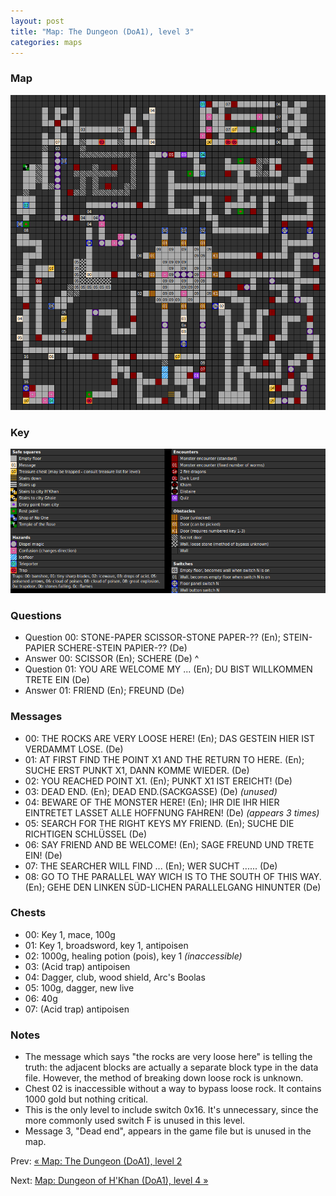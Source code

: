 ```yaml
---
layout: post
title: "Map: The Dungeon (DoA1), level 3"
categories: maps
---
```


### Map

![Dungeons of Avalon, dungeon level 3 map](../images/doa1-d3.png "Dungeon level 3 map")

### Key

![Dungeons of Avalon, map key](../images/doa1-key.png "Map key")

### Questions

* Question 00: STONE-PAPER SCISSOR-STONE PAPER-?? (En);
      STEIN-PAPIER SCHERE-STEIN PAPIER-?? (De)
* Answer 00: SCISSOR (En);
      SCHERE (De)
^
* Question 01: YOU ARE WELCOME MY ... (En);
      DU BIST WILLKOMMEN TRETE EIN (De)
* Answer 01: FRIEND (En);
      FREUND (De)

### Messages

* 00: THE ROCKS ARE VERY LOOSE HERE! (En);
      DAS GESTEIN HIER IST VERDAMMT LOSE. (De)
* 01: AT FIRST FIND THE POINT X1 AND THE RETURN TO HERE. (En);
      SUCHE ERST PUNKT X1, DANN KOMME WIEDER. (De)
* 02: YOU REACHED POINT X1. (En);
      PUNKT X1 IST EREICHT! (De)
* 03: DEAD END. (En);
      DEAD END.(SACKGASSE) (De) _(unused)_
* 04: BEWARE OF THE MONSTER HERE! (En);
      IHR DIE IHR HIER EINTRETET LASSET ALLE HOFFNUNG FAHREN! (De)
      _(appears 3 times)_
* 05: SEARCH FOR THE RIGHT KEYS MY FRIEND. (En);
      SUCHE DIE RICHTIGEN SCHL&Uuml;SSEL (De)
* 06: SAY FRIEND AND BE WELCOME! (En);
      SAGE FREUND UND TRETE EIN! (De)
* 07: THE SEARCHER WILL FIND ... (En);
      WER SUCHT ...... (De)
* 08: GO TO THE PARALLEL WAY WICH IS TO THE SOUTH OF THIS WAY. (En);
      GEHE DEN LINKEN S&Uuml;D-LICHEN PARALLELGANG HINUNTER (De)

### Chests

* 00: Key 1, mace, 100g
* 01: Key 1, broadsword, key 1, antipoisen
* 02: 1000g, healing potion (pois), key 1 _(inaccessible)_
* 03: (Acid trap) antipoisen
* 04: Dagger, club, wood shield, Arc's Boolas
* 05: 100g, dagger, new live
* 06: 40g
* 07: (Acid trap) antipoisen

### Notes

* The message which says "the rocks are very loose here" is telling the truth:
  the adjacent blocks are actually a separate block type in the data file.
  However, the method of breaking down loose rock is unknown.
* Chest 02 is inaccessible without a way to bypass loose rock. It contains
  1000 gold but nothing critical.
* This is the only level to include switch 0x16. It's unnecessary, since the
  more commonly used switch F is unused in this level.
* Message 3, "Dead end", appears in the game file but is unused in the map.

Prev: [&laquo; Map: The Dungeon (DoA1), level 2](doa1-dungeon2.html)

Next: [Map: Dungeon of H'Khan (DoA1), level 4 &raquo;](doa1-dungeon4.html)
